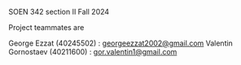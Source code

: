 SOEN 342 section II Fall 2024

Project teammates are

George Ezzat (40245502) : georgeezzat2002@gmail.com
Valentin Gornostaev (40211600) : gor.valentin1@gmail.com
